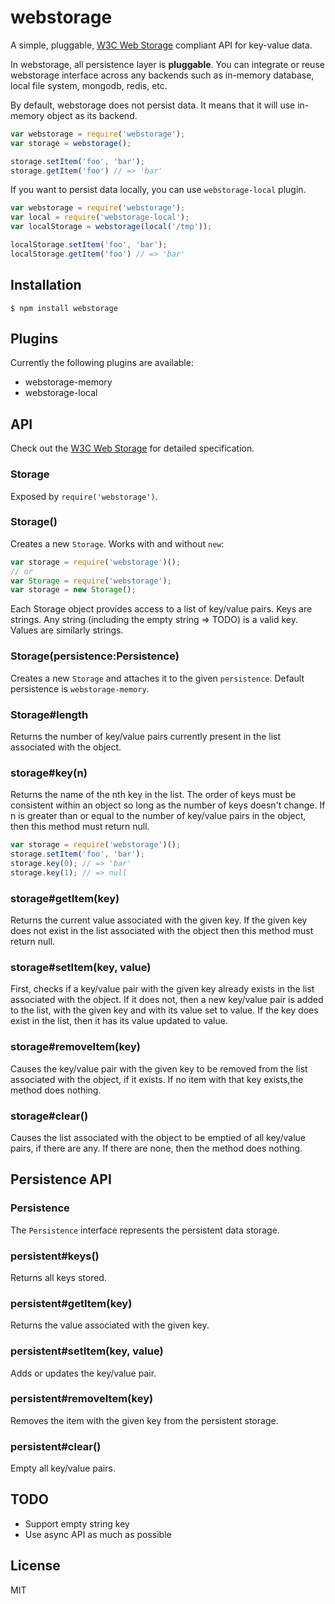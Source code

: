 # webstorage

A simple, pluggable, [W3C Web Storage] compliant API for key-value data.

In webstorage, all persistence layer is **pluggable**. You can integrate or reuse webstorage interface across any backends such as in-memory database, local file system, mongodb, redis, etc.

By default, webstorage does not persist data. It means that it will use in-memory object as its backend.

```js
var webstorage = require('webstorage');
var storage = webstorage();

storage.setItem('foo', 'bar');
storage.getItem('foo') // => 'bar'
```

If you want to persist data locally, you can use `webstorage-local` plugin.

```js
var webstorage = require('webstorage');
var local = require('webstorage-local');
var localStorage = webstorage(local('/tmp'));

localStorage.setItem('foo', 'bar');
localStorage.getItem('foo') // => 'bar'
```

## Installation

```
$ npm install webstorage
```

## Plugins

Currently the following plugins are available:

- webstorage-memory
- webstorage-local

## API

Check out the [W3C Web Storage] for detailed specification.

### Storage

Exposed by `require('webstorage')`.

### Storage()

Creates a new `Storage`. Works with and without `new`:

```js
var storage = require('webstorage')();
// or
var Storage = require('webstorage');
var storage = new Storage();
```

Each Storage object provides access to a list of key/value pairs. Keys are strings. Any string (including the empty string => TODO) is a valid key. Values are similarly strings.

### Storage(persistence:Persistence)

Creates a new `Storage` and attaches it to the given `persistence`. Default persistence is `webstorage-memory`.

### Storage#length

Returns the number of key/value pairs currently present in the list associated with the object.

### storage#key(n)

Returns the name of the nth key in the list. The order of keys must be consistent within an object so long as the number of keys doesn't change. If n is greater than or equal to the number of key/value pairs in the object, then this method must return null.

```js
var storage = require('webstorage')();
storage.setItem('foo', 'bar');
storage.key(0); // => 'bar'
storage.key(1); // => null
```

### storage#getItem(key)

Returns the current value associated with the given key. If the given key does not exist in the list associated with the object then this method must return null.

### storage#setItem(key, value)

First, checks if a key/value pair with the given key already exists in the list associated with the object. If it does not, then a new key/value pair is added to the list, with the given key and with its value set to value. If the key does exist in the list, then it has its value updated to value.

### storage#removeItem(key)

Causes the key/value pair with the given key to be removed from the list associated with the object, if it exists. If no item with that key exists,the method does nothing.

### storage#clear()

Causes the list associated with the object to be emptied of all key/value pairs, if there are any. If there are none, then the method does nothing.

## Persistence API

### Persistence

The `Persistence` interface represents the persistent data storage.

### persistent#keys()

Returns all keys stored.

### persistent#getItem(key)

Returns the value associated with the given key.

### persistent#setItem(key, value)

Adds or updates the key/value pair.

### persistent#removeItem(key)

Removes the item with the given key from the persistent storage.

### persistent#clear()

Empty all key/value pairs.

## TODO

- Support empty string key
- Use async API as much as possible

## License

MIT

[W3C Web Storage]: http://www.w3.org/TR/webstorage/
